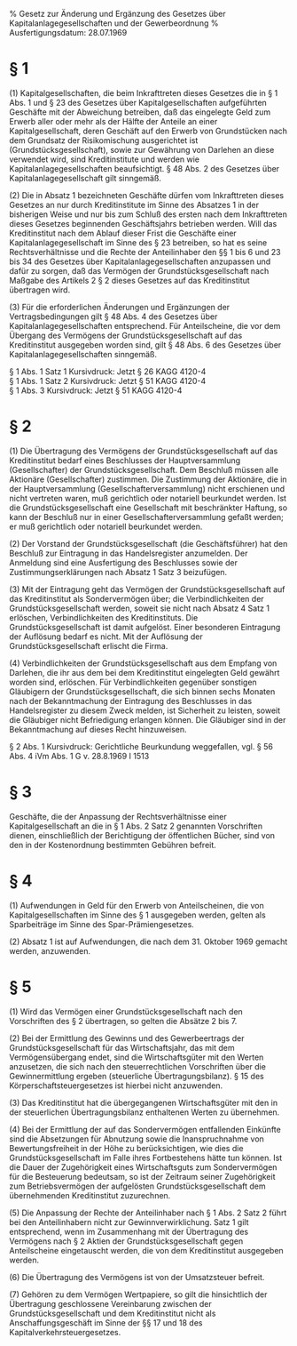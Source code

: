 % Gesetz zur Änderung und Ergänzung des Gesetzes über Kapitalanlagegesellschaften und der Gewerbeordnung
% Ausfertigungsdatum: 28.07.1969
 
# § 1

(1) Kapitalgesellschaften, die beim Inkrafttreten dieses Gesetzes die in § 1 Abs. 1 und § 23 des Gesetzes über Kapitalgesellschaften aufgeführten Geschäfte mit der Abweichung betreiben, daß das eingelegte Geld zum Erwerb aller oder mehr als der Hälfte der Anteile an einer Kapitalgesellschaft, deren Geschäft auf den Erwerb von Grundstücken nach dem Grundsatz der Risikomischung ausgerichtet ist (Grundstücksgesellschaft), sowie zur Gewährung von Darlehen an diese verwendet wird, sind Kreditinstitute und werden wie Kapitalanlagegesellschaften beaufsichtigt. § 48 Abs. 2 des Gesetzes über Kapitalanlagegesellschaft gilt sinngemäß.

(2) Die in Absatz 1 bezeichneten Geschäfte dürfen vom Inkrafttreten dieses Gesetzes an nur durch Kreditinstitute im Sinne des Absatzes 1 in der bisherigen Weise und nur bis zum Schluß des ersten nach dem Inkrafttreten dieses Gesetzes beginnenden Geschäftsjahrs betrieben werden. Will das Kreditinstitut nach dem Ablauf dieser Frist die Geschäfte einer Kapitalanlagegesellschaft im Sinne des § 23 betreiben, so hat es seine Rechtsverhältnisse und die Rechte der Anteilinhaber den §§ 1 bis 6 und 23 bis 34 des Gesetzes über Kapitalanlagegesellschaften anzupassen und dafür zu sorgen, daß das Vermögen der Grundstücksgesellschaft nach Maßgabe des Artikels 2 § 2 dieses Gesetzes auf das Kreditinstitut übertragen wird.

(3) Für die erforderlichen Änderungen und Ergänzungen der Vertragsbedingungen gilt § 48 Abs. 4 des Gesetzes über Kapitalanlagegesellschaften entsprechend. Für Anteilscheine, die vor dem Übergang des Vermögens der Grundstücksgesellschaft auf das Kreditinstitut ausgegeben worden sind, gilt § 48 Abs. 6 des Gesetzes über Kapitalanlagegesellschaften sinngemäß.

§ 1 Abs. 1 Satz 1 Kursivdruck: Jetzt § 26 KAGG 4120-4  
§ 1 Abs. 1 Satz 2 Kursivdruck: Jetzt § 51 KAGG 4120-4  
§ 1 Abs. 3 Kursivdruck: Jetzt § 51 KAGG 4120-4

# § 2

(1) Die Übertragung des Vermögens der Grundstücksgesellschaft auf das Kreditinstitut bedarf eines Beschlusses der Hauptversammlung (Gesellschafter) der Grundstücksgesellschaft. Dem Beschluß müssen alle Aktionäre (Gesellschafter) zustimmen. Die Zustimmung der Aktionäre, die in der Hauptversammlung (Gesellschafterversammlung) nicht erschienen und nicht vertreten waren, muß gerichtlich oder notariell beurkundet werden. Ist die Grundstücksgesellschaft eine Gesellschaft mit beschränkter Haftung, so kann der Beschluß nur in einer Gesellschafterversammlung gefaßt werden; er muß gerichtlich oder notariell beurkundet werden.

(2) Der Vorstand der Grundstücksgesellschaft (die Geschäftsführer) hat den Beschluß zur Eintragung in das Handelsregister anzumelden. Der Anmeldung sind eine Ausfertigung des Beschlusses sowie der Zustimmungserklärungen nach Absatz 1 Satz 3 beizufügen.

(3) Mit der Eintragung geht das Vermögen der Grundstücksgesellschaft auf das Kreditinstitut als Sondervermögen über; die Verbindlichkeiten der Grundstücksgesellschaft werden, soweit sie nicht nach Absatz 4 Satz 1 erlöschen, Verbindlichkeiten des Kreditinstituts. Die Grundstücksgesellschaft ist damit aufgelöst. Einer besonderen Eintragung der Auflösung bedarf es nicht. Mit der Auflösung der Grundstücksgesellschaft erlischt die Firma.

(4) Verbindlichkeiten der Grundstücksgesellschaft aus dem Empfang von Darlehen, die ihr aus dem bei dem Kreditinstitut eingelegten Geld gewährt worden sind, erlöschen. Für Verbindlichkeiten gegenüber sonstigen Gläubigern der Grundstücksgesellschaft, die sich binnen sechs Monaten nach der Bekanntmachung der Eintragung des Beschlusses in das Handelsregister zu diesem Zweck melden, ist Sicherheit zu leisten, soweit die Gläubiger nicht Befriedigung erlangen können. Die Gläubiger sind in der Bekanntmachung auf dieses Recht hinzuweisen.

§ 2 Abs. 1 Kursivdruck: Gerichtliche Beurkundung weggefallen, vgl. § 56 Abs. 4 iVm Abs. 1 G v. 28.8.1969 I 1513

# § 3

Geschäfte, die der Anpassung der Rechtsverhältnisse einer Kapitalgesellschaft an die in § 1 Abs. 2 Satz 2 genannten Vorschriften dienen, einschließlich der Berichtigung der öffentlichen Bücher, sind von den in der Kostenordnung bestimmten Gebühren befreit.

# § 4

(1) Aufwendungen in Geld für den Erwerb von Anteilscheinen, die von Kapitalgesellschaften im Sinne des § 1 ausgegeben werden, gelten als Sparbeiträge im Sinne des Spar-Prämiengesetzes.

(2) Absatz 1 ist auf Aufwendungen, die nach dem 31. Oktober 1969 gemacht werden, anzuwenden.

# § 5

(1) Wird das Vermögen einer Grundstücksgesellschaft nach den Vorschriften des § 2 übertragen, so gelten die Absätze 2 bis 7.

(2) Bei der Ermittlung des Gewinns und des Gewerbeertrags der Grundstücksgesellschaft für das Wirtschaftsjahr, das mit dem Vermögensübergang endet, sind die Wirtschaftsgüter mit den Werten anzusetzen, die sich nach den steuerrechtlichen Vorschriften über die Gewinnermittlung ergeben (steuerliche Übertragungsbilanz). § 15 des Körperschaftsteuergesetzes ist hierbei nicht anzuwenden.

(3) Das Kreditinstitut hat die übergegangenen Wirtschaftsgüter mit den in der steuerlichen Übertragungsbilanz enthaltenen Werten zu übernehmen.

(4) Bei der Ermittlung der auf das Sondervermögen entfallenden Einkünfte sind die Absetzungen für Abnutzung sowie die Inanspruchnahme von Bewertungsfreiheit in der Höhe zu berücksichtigen, wie dies die Grundstücksgesellschaft im Falle ihres Fortbestehens hätte tun können. Ist die Dauer der Zugehörigkeit eines Wirtschaftsguts zum Sondervermögen für die Besteuerung bedeutsam, so ist der Zeitraum seiner Zugehörigkeit zum Betriebsvermögen der aufgelösten Grundstücksgesellschaft dem übernehmenden Kreditinstitut zuzurechnen.

(5) Die Anpassung der Rechte der Anteilinhaber nach § 1 Abs. 2 Satz 2 führt bei den Anteilinhabern nicht zur Gewinnverwirklichung. Satz 1 gilt entsprechend, wenn im Zusammenhang mit der Übertragung des Vermögens nach § 2 Aktien der Grundstücksgesellschaft gegen Anteilscheine eingetauscht werden, die von dem Kreditinstitut ausgegeben werden.

(6) Die Übertragung des Vermögens ist von der Umsatzsteuer befreit.

(7) Gehören zu dem Vermögen Wertpapiere, so gilt die hinsichtlich der Übertragung geschlossene Vereinbarung zwischen der Grundstücksgesellschaft und dem Kreditinstitut nicht als Anschaffungsgeschäft im Sinne der §§ 17 und 18 des Kapitalverkehrsteuergesetzes.
